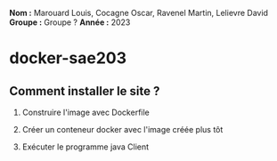 **Nom    :** Marouard Louis, Cocagne Oscar, Ravenel Martin, Lelievre David
**Groupe :** Groupe ?
**Année  :** 2023

# docker-sae203

## Comment installer le site ?

1. Construire l'image avec Dockerfile 



2. Créer un conteneur docker avec l'image créée plus tôt


       
3. Exécuter le programme java Client

